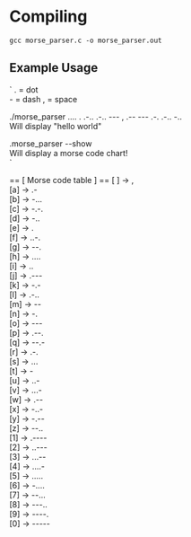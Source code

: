 # Compiling  
`gcc morse_parser.c -o morse_parser.out`  

## Example Usage  
`
. = dot  
\- =  dash
, = space  

./morse_parser .... . .-.. .-.. --- , .-- --- .-. .-.. -..  
Will display "hello world"  

.morse_parser --show  
Will display a morse code chart!  
`

== [ Morse code table ] ==
[ ] -> ,  
[a] -> .-  
[b] -> -...  
[c] -> -.-.  
[d] -> -..  
[e] -> .  
[f] -> ..-.  
[g] -> --.  
[h] -> ....  
[i] -> ..  
[j] -> .---  
[k] -> -.-  
[l] -> .-..  
[m] -> --  
[n] -> -.  
[o] -> ---  
[p] -> .--.  
[q] -> --.-  
[r] -> .-.  
[s] -> ...  
[t] -> -  
[u] -> ..-  
[v] -> ...-  
[w] -> .--  
[x] -> -..-  
[y] -> -.--  
[z] -> --..      
[1] -> .----  
[2] -> ..---  
[3] -> ...--   
[4] -> ....-  
[5] -> .....  
[6] -> -....  
[7] -> --...    
[8] -> ---..    
[9] -> ----.    
[0] -> -----    

